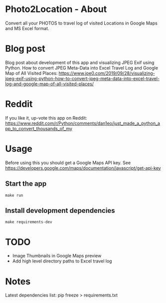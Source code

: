 # Photo2Location - About
Convert all your PHOTOS to travel log of visited Locations in Google Maps and MS Excel format.

# Blog post
Blog post about development of this app and visualizing JPEG Exif using Python.
How to convert JPEG Meta-Data into Excel Travel Log and Google Map of All Visited Places:
https://www.joe0.com/2019/09/28/visualizing-jpeg-exif-using-python-how-to-convert-jpeg-meta-data-into-excel-travel-log-and-google-map-of-all-visited-places/

# Reddit
If you like it, up-vote this app on Reddit: https://www.reddit.com/r/Python/comments/dan1eo/just_made_a_python_app_to_convert_thousands_of_my

# Usage

Before using this you should get a Google Maps API key. See <https://developers.google.com/maps/documentation/javascript/get-api-key>

## Start the app

```
make run
```

## Install development dependencies

```
make requirements-dev
```

# TODO
- Image Thumbnails in Google Maps preview
- Add high level directory paths to Excel travel log

# Notes
Latest dependencies list: pip freeze > requirements.txt
